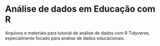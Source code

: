 # Análise de dados em Educação com R

Arquivos e materiais para tutorial de análise de dados com R Tidyverse, especialmente focado para análise de dados educacionais.
